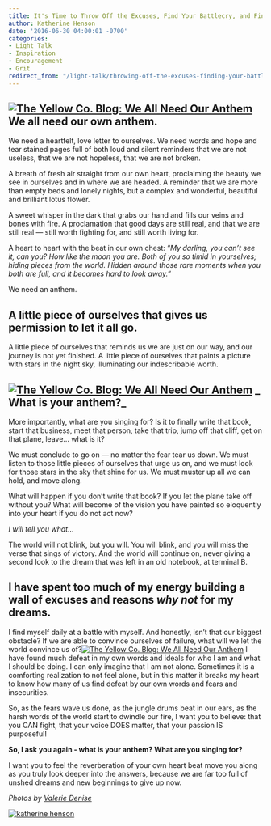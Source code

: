```yaml
---
title: It's Time to Throw Off the Excuses, Find Your Battlecry, and Finally Go After the Life You Always Imagined
author: Katherine Henson
date: '2016-06-30 04:00:01 -0700'
categories:
- Light Talk
- Inspiration
- Encouragement
- Grit
redirect_from: "/light-talk/throwing-off-the-excuses-finding-your-battlecry-and-finally-going-after-the-life-you-always-imagined/"
---
```


## **[![The Yellow Co. Blog: We All Need Our Anthem](http://yellowconference.com/wp-content/uploads/2016/06/ValerieDenisePhotos-89.jpg)](http://yellowconference.com/wp-content/uploads/2016/06/ValerieDenisePhotos-89.jpg)We all need our own anthem.**

We need a heartfelt, love letter to ourselves. We need words and hope and tear stained pages full of both loud and silent reminders that we are not useless, that we are not hopeless, that we are not broken.

A breath of fresh air straight from our own heart, proclaiming the beauty we see in ourselves and in where we are headed. A reminder that we are more than empty beds and lonely nights, but a complex and wonderful, beautiful and brilliant lotus flower.

A sweet whisper in the dark that grabs our hand and fills our veins and bones with fire. A proclamation that good days are still real, and that we are still real — still worth fighting for, and still worth living for.

A heart to heart with the beat in our own chest: “_My darling, you can’t see it, can you? How like the moon you are. Both of you so timid in yourselves; hiding pieces from the world. Hidden around those rare moments when you both are full, and it becomes hard to look away._”

We need an anthem.

## A little piece of ourselves that gives us permission to let it all go.

A little piece of ourselves that reminds us we are just on our way, and our journey is not yet finished. A little piece of ourselves that paints a picture with stars in the night sky, illuminating our indescribable worth.  

## [![The Yellow Co. Blog: We All Need Our Anthem](http://yellowconference.com/wp-content/uploads/2016/06/ValerieDenisePhotos-96.jpg)](http://yellowconference.com/wp-content/uploads/2016/06/ValerieDenisePhotos-96.jpg) _ What is your anthem?_

More importantly, what are you singing for? Is it to finally write that book, start that business, meet that person, take that trip, jump off that cliff, get on that plane, leave… what is it?

We must conclude to go on — no matter the fear tear us down. We must listen to those little pieces of ourselves that urge us on, and we must look for those stars in the sky that shine for us. We must muster up all we can hold, and move along.

What will happen if you don’t write that book? If you let the plane take off without you? What will become of the vision you have painted so eloquently into your heart if you do not act now?

_I will tell you what…_

The world will not blink, but you will. You will blink, and you will miss the verse that sings of victory. And the world will continue on, never giving a second look to the dream that was left in an old notebook, at terminal B.

## I have spent too much of my energy building a wall of excuses and reasons _why not_ for my dreams.

I find myself daily at a battle with myself. And honestly, isn’t that our biggest obstacle? If we are able to convince ourselves of failure, what will we let the world convince us of?[![The Yellow Co. Blog: We All Need Our Anthem](http://yellowconference.com/wp-content/uploads/2016/06/ValerieDenisePhotos-90.jpg)](http://yellowconference.com/wp-content/uploads/2016/06/ValerieDenisePhotos-90.jpg) I have found much defeat in my own words and ideals for who I am and what I should be doing. I can only imagine that I am not alone. Sometimes it is a comforting realization to not feel alone, but in this matter it breaks my heart to know how many of us find defeat by our own words and fears and insecurities.

So, as the fears wave us done, as the jungle drums beat in our ears, as the harsh words of the world start to dwindle our fire, I want you to believe: that you CAN fight, that your voice DOES matter, that your passion IS purposeful!

**So, I ask you again - what is your anthem? What are you singing for?**

I want you to feel the reverberation of your own heart beat move you along as you truly look deeper into the answers, because we are far too full of unshed dreams and new beginnings to give up now.

_Photos by [Valerie Denise](http://www.valeriedenisephotos.com/)_

[![katherine henson](http://yellowconference.com/wp-content/uploads/2016/06/katherine-henson.jpg)](http://www.katherinehenson.com/)
